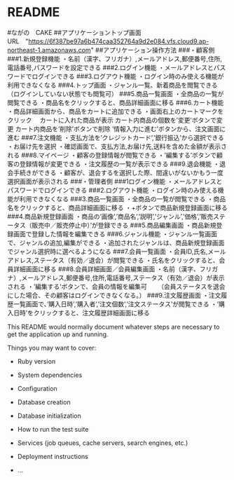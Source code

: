 # README
#ながの　CAKE
##アプリケーショントップ画面URL　"https://6f387be97a6b474caa352764a9d2e084.vfs.cloud9.ap-northeast-1.amazonaws.com"
##アプリケーション操作方法
###・顧客側
###1.新規登録機能
・名前（漢字、フリガナ）,メールアドレス,郵便番号,住所,電話番号,パスワードを設定できる
###2.ログイン機能
・メールアドレスとパスワードでログインできる
###3.ログアウト機能
・ログイン時のみ使える機能が利用できなくなる
###4.トップ画面
・ジャンル一覧、新着商品を閲覧できる
（ログインしていない状態でも閲覧可）
###5.商品一覧画面
・全商品の一覧が閲覧できる
・商品名をクリックすると、商品詳細画面に移る
###6.カート機能
・商品詳細画面から、商品をカートに追加できる
・画面右上のカートマークをクリック
　カートに入れた商品が表示
  カート内商品の個数を’変更’ボタンで変更
  カート内商品を’削除’ボタンで削除
  ’情報入力に進む’ボタンから、注文画面に進む
###7.注文機能
・支払方法を’クレジットカード’,’銀行振込’から選択できる
・お届け先を選択
・確認画面で、支払方法,お届け先,送料を含めた金額が表示される
###8.マイページ
・顧客の登録情報が閲覧できる
・’編集する’ボタンで顧客の登録情報が変更できる
・注文履歴の一覧が表示できる
###9.退会機能
・退会手続きができる
・顧客が、退会するを選択した際、間違いがないかもう一度選択画面が表示される
###・管理者側
###1ログイン機能
・メールアドレスとパスワードでログインできる
###2.ログアウト機能
・ログイン時のみ使える機能が利用できなくなる
###3.商品一覧画面
・全商品の一覧が閲覧できる
・商品名をクリックすると、商品詳細画面に移る
・+ボタンで商品新規登録画面に移る
###4.商品新規登録画面
・商品の’画像’,’商品名’,’説明’,’ジャンル’,’価格’,’販売ステータス（販売中／販売停止中）’が登録できる
###5.商品編集画面
・商品新規登録画面で登録した情報を編集できる
###6.ジャンル機能
・ジャンル一覧画面で、ジャンルの追加,編集ができる
・追加されたジャンルは、商品新規登録画面でジャンル選択時に選べるようになる
###7.会員一覧画面
・会員ID,氏名,メールアドレス,ステータス（有効／退会）が閲覧できる
・氏名をクリックすると、会員詳細画面に移る
###8.会員詳細画面／会員編集画面
・名前（漢字、フリガナ）,メールアドレス,郵便番号,住所,電話番号,ステータス（有効／退会）が表示される
・’編集する’ボタンで、会員の情報を編集可
　　（会員ステータスを退会にした場合、その顧客はログインできなくなる。）
###9.注文履歴画面
・注文履歴一覧画面で、’購入日時’,’購入者’,’注文個数’,’注文ステータス’が閲覧できる
・’購入日時’をクリックすると、注文履歴詳細画面に移る

This README would normally document whatever steps are necessary to get the
application up and running.

Things you may want to cover:

* Ruby version

* System dependencies

* Configuration

* Database creation

* Database initialization

* How to run the test suite

* Services (job queues, cache servers, search engines, etc.)

* Deployment instructions

* ...
